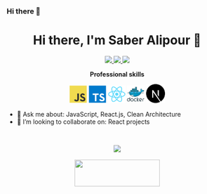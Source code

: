 ### Hi there 👋

<!--
**saberap/saberap** is a ✨ _special_ ✨ repository because its `README.md` (this file) appears on your GitHub profile.

Here are some ideas to get you started:

- 🔭 I’m currently working on ...
- 🌱 I’m currently learning ...
- 👯 I’m looking to collaborate on ...
- 🤔 I’m looking for help with ...
- 💬 Ask me about ...
- 📫 How to reach me: ...
- 😄 Pronouns: ...
- ⚡ Fun fact: ...
-->

<h1 align="center">Hi there, I'm Saber Alipour 👋</h1>

<p align="center">
 <a href="https://linkedin.com/in/saberap" target="_blank">
  <img src="https://img.icons8.com/fluent/48/000000/linkedin.png" />
 </a>
  
 <a href="https://twitter.com/saberappp" target="_blank">
  <img src="https://img.icons8.com/fluent/48/000000/twitter.png" />
 </a>
 
 <a href="https://alipournet.medium.com" target="_blank">
  <img src="https://img.icons8.com/ios-filled/50/null/medium-logo.png" />
 </a>
</p>

<p align="center"> 
 <strong>
  Professional skills
  </strong>
</p>

<p align="center"> 
  <img src="https://raw.githubusercontent.com/devicons/devicon/master/icons/javascript/javascript-original.svg" alt="JavaScript" width="40" height="40" />
  <img src="https://raw.githubusercontent.com/devicons/devicon/master/icons/typescript/typescript-original.svg" alt="TypeScript" width="40" height="40" />
  <img src="https://raw.githubusercontent.com/devicons/devicon/master/icons/react/react-original.svg" alt="React" width="40" height="40" />
  <img src="https://raw.githubusercontent.com/devicons/devicon/master/icons/docker/docker-original-wordmark.svg" alt="docker" width="40" height="40" />
  <img src="https://raw.githubusercontent.com/devicons/devicon/master/icons/nextjs/nextjs-original.svg" alt="Nextjs" width="43" height="43" />
</p>

- 💬 Ask me about: JavaScript, React.js, Clean Architecture
- 👯 I’m looking to collaborate on: React projects

</br>

<p align="center">
 <a href="#" alt="Mohsen Rajabi's github stats">
  <img src="https://github-readme-stats.vercel.app/api?username=EngRajabi&theme=tokyonight&show_icons=true" />
 </a>
</p>

<p align="center">
 <a href="https://www.buymeacoffee.com/saberap" target="_blank">
  <img src="https://cdn.buymeacoffee.com/buttons/v2/default-orange.png" height="61" width="194" />
 </a>
</p>
